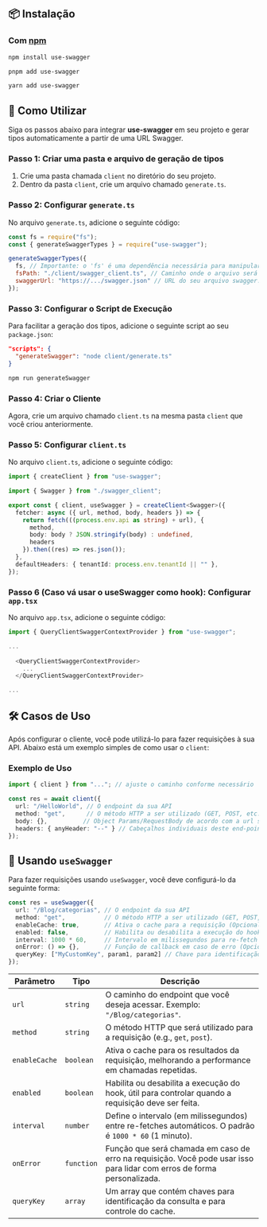 ## 📦 Instalação

### Com [npm](https://www.npmjs.com/)

```bash
npm install use-swagger

pnpm add use-swagger

yarn add use-swagger
```

## 🚀 Como Utilizar

Siga os passos abaixo para integrar **use-swagger** em seu projeto e gerar tipos automaticamente a partir de uma URL Swagger.

### Passo 1: Criar uma pasta e arquivo de geração de tipos

1. Crie uma pasta chamada `client` no diretório do seu projeto.
2. Dentro da pasta `client`, crie um arquivo chamado `generate.ts`.

### Passo 2: Configurar `generate.ts`

No arquivo `generate.ts`, adicione o seguinte código:

```javascript
const fs = require("fs");
const { generateSwaggerTypes } = require("use-swagger");

generateSwaggerTypes({
  fs, // Importante: o 'fs' é uma dependência necessária para manipular arquivos no sistema // npm install fs
  fsPath: "./client/swagger_client.ts", // Caminho onde o arquivo será injetado ao rodar o script
  swaggerUrl: "https://.../swagger.json" // URL do seu arquivo swagger.json, que contém as definições das APIs
});
```

### Passo 3: Configurar o Script de Execução

Para facilitar a geração dos tipos, adicione o seguinte script ao seu `package.json`:

```json
"scripts": {
  "generateSwagger": "node client/generate.ts"
}
```
```bash
npm run generateSwagger
```

### Passo 4: Criar o Cliente

Agora, crie um arquivo chamado `client.ts` na mesma pasta `client` que você criou anteriormente.

### Passo 5: Configurar `client.ts`

No arquivo `client.ts`, adicione o seguinte código:

```typescript
import { createClient } from "use-swagger";

import { Swagger } from "./swagger_client";

export const { client, useSwagger } = createClient<Swagger>({
  fetcher: async ({ url, method, body, headers }) => {
    return fetch(((process.env.api as string) + url), {
      method,
      body: body ? JSON.stringify(body) : undefined,
      headers
    }).then((res) => res.json());
  },
  defaultHeaders: { tenantId: process.env.tenantId || "" },
});
```

### Passo 6 (Caso vá usar o useSwagger como hook): Configurar `app.tsx`

No arquivo `app.tsx`, adicione o seguinte código:

```typescript
import { QueryClientSwaggerContextProvider } from "use-swagger";

...
  
  <QueryClientSwaggerContextProvider> 
    ...
  </QueryClientSwaggerContextProvider>

...
```

## 🛠️ Casos de Uso

Após configurar o cliente, você pode utilizá-lo para fazer requisições à sua API. Abaixo está um exemplo simples de como usar o `client`:

### Exemplo de Uso

```typescript
import { client } from "..."; // ajuste o caminho conforme necessário

const res = await client({
  url: "/HelloWorld", // O endpoint da sua API
  method: "get",      // O método HTTP a ser utilizado (GET, POST, etc.)
  body: {},          // Object Params/RequestBody de acordo com a url selecionada
  headers: { anyHeader: "--" } // Cabeçalhos individuais deste end-point
});
```

## 📡 Usando `useSwagger`

Para fazer requisições usando `useSwagger`, você deve configurá-lo da seguinte forma:

```typescript
const res = useSwagger({
  url: "/Blog/categorias", // O endpoint da sua API
  method: "get",           // O método HTTP a ser utilizado (GET, POST, etc.)
  enableCache: true,       // Ativa o cache para a requisição (Opcional)
  enabled: false,          // Habilita ou desabilita a execução do hook (Opcional)
  interval: 1000 * 60,     // Intervalo em milissegundos para re-fetch (Opcional)
  onError: () => {},       // Função de callback em caso de erro (Opcional)
  queryKey: ["MyCustomKey", param1, param2] // Chave para identificação da consulta (Opcional)
});
```

| Parâmetro     | Tipo       | Descrição                                                                                                   |
|---------------|------------|-------------------------------------------------------------------------------------------------------------|
| `url`         | `string`   | O caminho do endpoint que você deseja acessar. Exemplo: `"/Blog/categorias"`.                             |
| `method`      | `string`   | O método HTTP que será utilizado para a requisição (e.g., `get`, `post`).                                 |                                     |
| `enableCache` | `boolean`  | Ativa o cache para os resultados da requisição, melhorando a performance em chamadas repetidas.            |
| `enabled`     | `boolean`  | Habilita ou desabilita a execução do hook, útil para controlar quando a requisição deve ser feita.         |
| `interval`    | `number`   | Define o intervalo (em milissegundos) entre re-fetches automáticos. O padrão é `1000 * 60` (1 minuto).  |
| `onError`     | `function` | Função que será chamada em caso de erro na requisição. Você pode usar isso para lidar com erros de forma personalizada. |
| `queryKey`    | `array`    | Um array que contém chaves para identificação da consulta e para controle do cache.                         |
